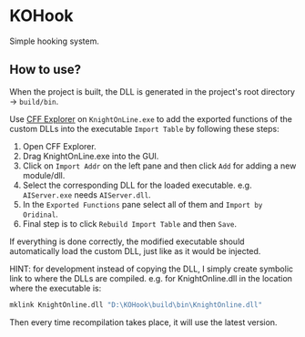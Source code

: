 # KOHook

Simple hooking system.

## How to use?

When the project is built, the DLL is generated in the project's root directory -> `build/bin`.

Use [CFF Explorer][4] on `KnightOnLine.exe` to add the exported functions of the custom DLLs into the executable `Import Table` by following these steps:
1. Open CFF Explorer.
2. Drag KnightOnLine.exe into the GUI.
3. Click on `Import Addr` on the left pane and then click `Add` for adding a new module/dll.
4. Select the corresponding DLL for the loaded executable. e.g. `AIServer.exe` needs `AIServer.dll`.
5. In the `Exported Functions` pane select all of them and `Import by Oridinal`.
6. Final step is to click `Rebuild Import Table` and then `Save`.

If everything is done correctly, the modified executable should automatically load the custom DLL, just like as it would be injected.

HINT: for development instead of copying the DLL, I simply create symbolic link to where the DLLs are compiled. e.g. for KnightOnline.dll in the location where the executable is:
```sh
mklink KnightOnline.dll "D:\KOHook\build\bin\KnightOnline.dll"
```
Then every time recompilation takes place, it will use the latest version.

[4]:https://ntcore.com/?page_id=388
